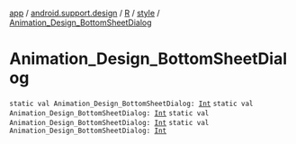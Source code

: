 [app](../../../index.md) / [android.support.design](../../index.md) / [R](../index.md) / [style](index.md) / [Animation_Design_BottomSheetDialog](.)

# Animation_Design_BottomSheetDialog

`static val Animation_Design_BottomSheetDialog: `[`Int`](https://kotlinlang.org/api/latest/jvm/stdlib/kotlin/-int/index.html)
`static val Animation_Design_BottomSheetDialog: `[`Int`](https://kotlinlang.org/api/latest/jvm/stdlib/kotlin/-int/index.html)
`static val Animation_Design_BottomSheetDialog: `[`Int`](https://kotlinlang.org/api/latest/jvm/stdlib/kotlin/-int/index.html)
`static val Animation_Design_BottomSheetDialog: `[`Int`](https://kotlinlang.org/api/latest/jvm/stdlib/kotlin/-int/index.html)